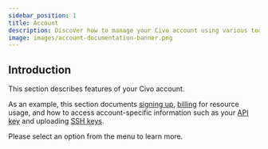 ```yaml
---
sidebar_position: 1
title: Account
description: Discover how to manage your Civo account using various tools, including signing up, billing, and accessing account-specific information like API and SSH keys.
image: images/account-documentation-banner.png
---
```


<head>
  <title>Overview of Civo Account Features | Civo Documentation</title>
</head>

## Introduction

This section describes features of your Civo account.

As an example, this section documents [signing up](signing-up.md), [billing](billing.md) for resource usage, and how to access account-specific information such as your [API key](api-keys.md) and uploading [SSH keys](ssh-keys.md).

Please select an option from the menu to learn more.

